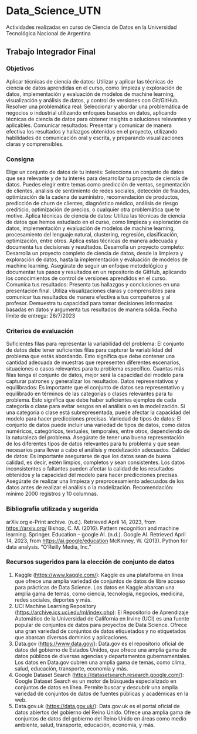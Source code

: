 # Data_Science_UTN
Actividades realizadas en curso de Ciencia de Datos en la Universidad Tecnológica Nacional de Argentina

## Trabajo Integrador Final

### Objetivos

Aplicar técnicas de ciencia de datos: Utilizar y aplicar las técnicas de ciencia de datos aprendidas en el curso, como limpieza y exploración de datos, implementación y evaluación de modelos de machine learning, visualización y análisis de datos, y control de versiones con Git/GitHub.
Resolver una problemática real: Seleccionar y abordar una problemática de negocios o industrial utilizando enfoques basados en datos, aplicando técnicas de ciencia de datos para obtener insights o soluciones relevantes y aplicables.
Comunicar resultados: Presentar y comunicar de manera efectiva los resultados y hallazgos obtenidos en el proyecto, utilizando habilidades de comunicación oral y escrita, y preparando visualizaciones claras y comprensibles.

### Consigna

Elige un conjunto de datos de tu interés: Selecciona un conjunto de datos que sea relevante y de tu interés para desarrollar tu proyecto de ciencia de datos. Puedes elegir entre temas como predicción de ventas, segmentación de clientes, análisis de sentimiento de redes sociales, detección de fraudes, optimización de la cadena de suministro, recomendación de productos, predicción de churn de clientes, diagnóstico médico, análisis de riesgo crediticio, optimización de precios, o cualquier otra problemática que te motive.
Aplica técnicas de ciencia de datos: Utiliza las técnicas de ciencia de datos que hemos estudiado en el curso, como limpieza y exploración de datos, implementación y evaluación de modelos de machine learning, procesamiento del lenguaje natural, clustering, regresión, clasificación, optimización, entre otros. Aplica estas técnicas de manera adecuada y documenta tus decisiones y resultados.
Desarrolla un proyecto completo: Desarrolla un proyecto completo de ciencia de datos, desde la limpieza y exploración de datos, hasta la implementación y evaluación de modelos de machine learning. Asegúrate de seguir un enfoque metodológico y documentar tus pasos y resultados en un repositorio de GitHub, aplicando los conocimientos de control de versiones aprendidos en el curso.
Comunica tus resultados: Presenta tus hallazgos y conclusiones en una presentación final. Utiliza visualizaciones claras y comprensibles para comunicar tus resultados de manera efectiva a tus compañeros y al profesor. Demuestra tu capacidad para tomar decisiones informadas basadas en datos y argumenta tus resultados de manera sólida.
Fecha límite de entrega: 26/7/2023

### Criterios de evaluación

Suficientes filas para representar la variabilidad del problema: El conjunto de datos debe tener suficientes filas para capturar la variabilidad del problema que estás abordando. Esto significa que debe contener una cantidad adecuada de muestras que representen diferentes escenarios, situaciones o casos relevantes para tu problema específico. Cuantas más filas tenga el conjunto de datos, mejor será la capacidad del modelo para capturar patrones y generalizar los resultados.
Datos representativos y equilibrados: Es importante que el conjunto de datos sea representativo y equilibrado en términos de las categorías o clases relevantes para tu problema. Esto significa que debe haber suficientes ejemplos de cada categoría o clase para evitar sesgos en el análisis o en la modelización. Si una categoría o clase está subrepresentada, puede afectar la capacidad del modelo para hacer predicciones precisas.
Variedad de tipos de datos: El conjunto de datos puede incluir una variedad de tipos de datos, como datos numéricos, categóricos, textuales, temporales, entre otros, dependiendo de la naturaleza del problema. Asegúrate de tener una buena representación de los diferentes tipos de datos relevantes para tu problema y que sean necesarios para llevar a cabo el análisis y modelización adecuados.
Calidad de datos: Es importante asegurarse de que los datos sean de buena calidad, es decir, estén limpios, completos y sean consistentes. Los datos inconsistentes o faltantes pueden afectar la calidad de los resultados obtenidos y la capacidad del modelo para hacer predicciones precisas. Asegúrate de realizar una limpieza y preprocesamiento adecuados de los datos antes de realizar el análisis o la modelización.
Recomendación: mínimo 2000 registros y 10 columnas.

### Bibliografía utilizada y sugerida

arXiv.org e-Print archive. (n.d.). Retrieved April 14, 2023, from https://arxiv.org/
Bishop, C. M. (2016). Pattern recognition and machine learning. Springer.
Education – google AI. (n.d.). Google AI. Retrieved April 14, 2023, from https://ai.google/education
McKinney, W. (2013). Python for data analysis. “O’Reilly Media, Inc.”


### Recursos sugeridos para la elección de conjunto de datos

1.	Kaggle (https://www.kaggle.com/): Kaggle es una plataforma en línea que ofrece una amplia variedad de conjuntos de datos de libre acceso para prácticas de Data Science. Los datos en Kaggle abarcan una amplia gama de temas, como ciencia, tecnología, negocios, medicina, redes sociales, deportes y más.
2.	UCI Machine Learning Repository (https://archive.ics.uci.edu/ml/index.php): El Repositorio de Aprendizaje Automático de la Universidad de California en Irvine (UCI) es una fuente popular de conjuntos de datos para proyectos de Data Science. Ofrece una gran variedad de conjuntos de datos etiquetados y no etiquetados que abarcan diversos dominios y aplicaciones.
3.	Data.gov (https://www.data.gov/): Data.gov es el repositorio oficial de datos del gobierno de Estados Unidos, que ofrece una amplia gama de datos públicos de diversas agencias y departamentos gubernamentales. Los datos en Data.gov cubren una amplia gama de temas, como clima, salud, educación, transporte, economía y más.
4.	Google Dataset Search (https://datasetsearch.research.google.com/): Google Dataset Search es un motor de búsqueda especializado en conjuntos de datos en línea. Permite buscar y descubrir una amplia variedad de conjuntos de datos de fuentes públicas y académicas en la web.
5.	Data.gov.uk (https://data.gov.uk/): Data.gov.uk es el portal oficial de datos abiertos del gobierno del Reino Unido. Ofrece una amplia gama de conjuntos de datos del gobierno del Reino Unido en áreas como medio ambiente, salud, transporte, educación, economía, y más.


